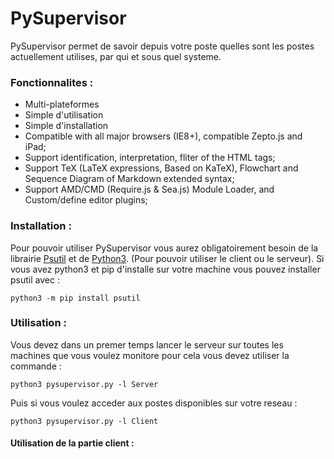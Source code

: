 # PySupervisor

PySupervisor permet de savoir depuis votre poste quelles sont les postes actuellement utilises, par qui et sous quel systeme.

### Fonctionnalites :

- Multi-plateformes
- Simple d'utilisation
- Simple d'installation
- Compatible with all major browsers (IE8+), compatible Zepto.js and iPad;
- Support identification, interpretation, fliter of the HTML tags;
- Support TeX (LaTeX expressions, Based on KaTeX), Flowchart and Sequence Diagram of Markdown extended syntax;
- Support AMD/CMD (Require.js & Sea.js) Module Loader, and Custom/define editor plugins;

### Installation :
Pour pouvoir utiliser PySupervisor vous aurez obligatoirement besoin de la librairie [Psutil](https://psutil.readthedocs.io/en/latest/#)
 et de [Python3](https://www.python.org/download/releases/3.0/). (Pour pouvoir utiliser le client ou le serveur).
Si vous avez python3 et pip d'installe sur votre machine vous pouvez installer psutil avec :
```
python3 -m pip install psutil
```

### Utilisation :
Vous devez dans un premer temps lancer le serveur sur toutes les machines que vous voulez monitore pour cela vous devez utiliser la commande :
```
python3 pysupervisor.py -l Server
```
Puis si vous voulez acceder aux postes disponibles sur votre reseau :
```
python3 pysupervisor.py -l Client
```

#### Utilisation de la partie client :
